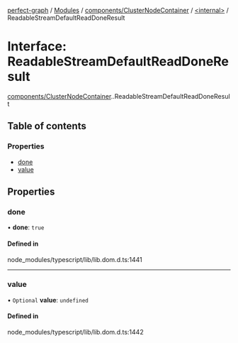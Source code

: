 [perfect-graph](../README.md) / [Modules](../modules.md) / [components/ClusterNodeContainer](../modules/components_ClusterNodeContainer.md) / [<internal\>](../modules/components_ClusterNodeContainer._internal_.md) / ReadableStreamDefaultReadDoneResult

# Interface: ReadableStreamDefaultReadDoneResult

[components/ClusterNodeContainer](../modules/components_ClusterNodeContainer.md).[<internal>](../modules/components_ClusterNodeContainer._internal_.md).ReadableStreamDefaultReadDoneResult

## Table of contents

### Properties

- [done](components_ClusterNodeContainer._internal_.ReadableStreamDefaultReadDoneResult.md#done)
- [value](components_ClusterNodeContainer._internal_.ReadableStreamDefaultReadDoneResult.md#value)

## Properties

### done

• **done**: ``true``

#### Defined in

node_modules/typescript/lib/lib.dom.d.ts:1441

___

### value

• `Optional` **value**: `undefined`

#### Defined in

node_modules/typescript/lib/lib.dom.d.ts:1442
